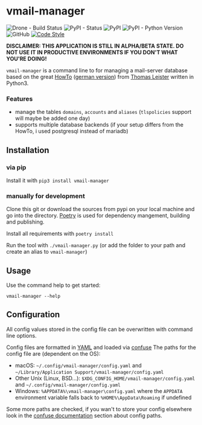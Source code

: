 # vmail-manager
![Drone - Build Status](https://img.shields.io/drone/build/domrim/vmail-manager?style=for-the-badge)
![PyPI - Status](https://img.shields.io/pypi/status/vmail-manager?style=for-the-badge)
![PyPI](https://img.shields.io/pypi/v/vmail-manager?style=for-the-badge)
![PyPI - Python Version](https://img.shields.io/pypi/pyversions/vmail-manager?style=for-the-badge)
![GitHub](https://img.shields.io/github/license/domrim/vmail-manager?style=for-the-badge)
[![Code Style](https://img.shields.io/badge/code%20style-black-black?style=for-the-badge)](https://github.com/psf/black)

**DISCLAIMER: THIS APPLICATION IS STILL IN ALPHA/BETA STATE. DO NOT USE IT IN PRODUCTIVE ENVIRONMENTS IF YOU DON'T
WHAT YOU'RE DOING!**

`vmail-manager` is a command line to for managing a mail-server database based on the great [HowTo](https://thomas-leister.de/en/mailserver-debian-stretch) ([german version](https://thomas-leister.de/mailserver-debian-stretch/))
from [Thomas Leister](https://thomas-leister.de) written in Python3.

### Features
* manage the tables `domains`, `accounts` and `aliases` (`tlspolicies` support will maybe be added one day)
* supports multiple database backends (if your setup differs from the HowTo, i used postgresql instead of mariadb)

## Installation
### via pip
Install it with `pip3 install vmail-manager`

### manually for development
Clone this git or download the sources from pypi on your local machine and go into the directory. [Poetry](https://python-poetry.org/) is used for dependency mangement, building and publishing.

Install all requirements with `poetry install`

Run the tool with `./vmail-manager.py` (or add the folder to your path and create an alias to `vmail-manager`)

## Usage
Use the command help to get started:
```
vmail-manager --help
```

## Configuration
All config values stored in the config file can be overwritten with command line options.

Config files are formatted in [YAML](https://yaml.org/) and loaded via [confuse](https://pypi.org/project/confuse/)
The paths for the config file are (dependent on the OS):

* macOS: ``~/.config/vmail-manager/config.yaml`` and ``~/Library/Application Support/vmail-manager/config.yaml``
* Other Unix (Linux, BSD...): ``$XDG_CONFIG_HOME/vmail-manager/config.yaml`` and ``~/.config/vmail-manager/config.yaml``
* Windows: ``%APPDATA%\vmail-manager\config.yaml`` where the `APPDATA` environment variable falls
  back to ``%HOME%\AppData\Roaming`` if undefined

Some more paths are checked, if you wan't to store your config elsewhere look in the
[confuse documentation](https://confuse.readthedocs.io/en/latest/#search-paths) section about config paths.
